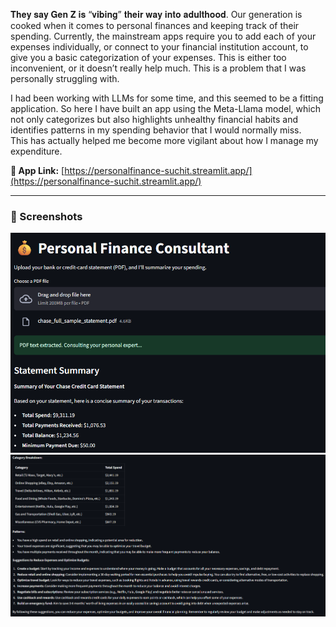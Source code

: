 𝐓𝐡𝐞𝐲 𝐬𝐚𝐲 𝐆𝐞𝐧 𝐙 𝐢𝐬 “𝐯𝐢𝐛𝐢𝐧𝐠” 𝐭𝐡𝐞𝐢𝐫 𝐰𝐚𝐲 𝐢𝐧𝐭𝐨 𝐚𝐝𝐮𝐥𝐭𝐡𝐨𝐨𝐝. Our generation is cooked when it comes to personal finances and keeping track of their spending. Currently, the mainstream apps require you to add each of your expenses individually, or connect to your financial institution account, to give you a basic categorization of your expenses. This is either too inconvenient, or it doesn’t really help much. This is a problem that I was personally struggling with. 

I had been working with LLMs for some time, and this seemed to be a fitting application. So here I have built an app using the Meta-Llama model, which not only categorizes but also highlights unhealthy financial habits and identifies patterns in my spending behavior that I would normally miss.  
This has actually helped me become more vigilant about how I manage my expenditure.

**🔗 App Link:** [https://personalfinance-suchit.streamlit.app/](https://personalfinance-suchit.streamlit.app/)

---

### 📸 Screenshots

<img src="results.png" alt="Financial Summary Screenshot" width="800"/>

<br/>

<img src="pdf_input.png" alt="Heatmap Visualization Screenshot" width="800"/>
